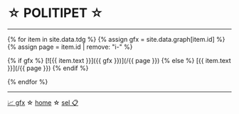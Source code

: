 ☆ POLITIPET ☆
=============

----

<link rel="stylesheet" href="sel.css"/>
<style>
.content img {
	border: 2px solid grey;
	border-radius: 1em;
	cursor: pointer;
}
.content a:has(> img) {
	padding: 0;
	background-color: transparent;
}
</style>

<div class="content" markdown="1">

{% for item in site.data.tdg %}
{% assign gfx = site.data.graph[item.id] %}
{% assign page = item.id | remove: "i-" %}

{% if gfx %}
[![{{ item.text }}]({{ gfx }})](/{{ page }})
{% else %}
[{{ item.text }}](/{{ page }})
{% endif %}

{% endfor %}

</div>

----

[📈 gfx](/gfx) ☆ [home](/) ☆ [sel 📋](/sel)

<script>
document.querySelector("h1").onclick = function() { location = "sel" }
</script>
